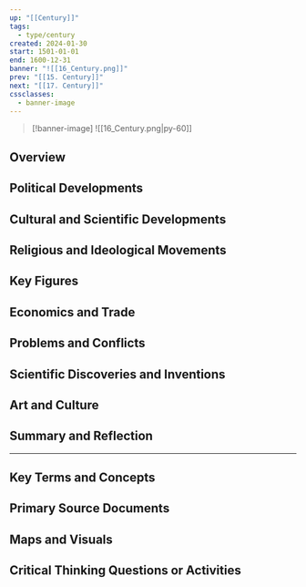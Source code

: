```yaml
---
up: "[[Century]]"
tags:
  - type/century
created: 2024-01-30
start: 1501-01-01
end: 1600-12-31
banner: "![[16_Century.png]]"
prev: "[[15. Century]]"
next: "[[17. Century]]"
cssclasses:
  - banner-image
---
```

>[!banner-image] ![[16_Century.png|py-60]]
>
## Overview
## Political Developments
## Cultural and Scientific Developments
## Religious and Ideological Movements
## Key Figures
## Economics and Trade
## Problems and Conflicts
## Scientific Discoveries and Inventions
## Art and Culture
## Summary and Reflection
---
## Key Terms and Concepts
## Primary Source Documents
## Maps and Visuals
## Critical Thinking Questions or Activities


